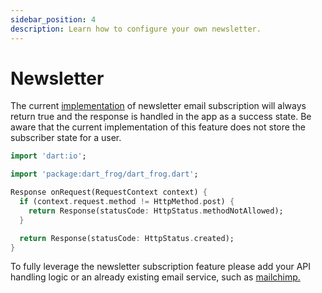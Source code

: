 ```yaml
---
sidebar_position: 4
description: Learn how to configure your own newsletter.
---
```


# Newsletter

The current [implementation](https://github.com/flutter/news_toolkit/blob/main/flutter_news_example/api/routes/api/v1/newsletter/subscription.dart) of newsletter email subscription will always return true and the response is handled in the app as a success state. Be aware that the current implementation of this feature does not store the subscriber state for a user.

```dart
import 'dart:io';

import 'package:dart_frog/dart_frog.dart';

Response onRequest(RequestContext context) {
  if (context.request.method != HttpMethod.post) {
    return Response(statusCode: HttpStatus.methodNotAllowed);
  }

  return Response(statusCode: HttpStatus.created);
}
```

To fully leverage the newsletter subscription feature please add your API handling logic or an already existing email service, such as [mailchimp.](https://mailchimp.com/)
